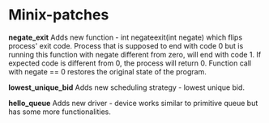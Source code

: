 # Minix-patches

**negate_exit**
Adds new function - int negateexit(int negate) which flips process' exit code. Process that is supposed to end with code 0 but is running this function with negate different from zero, will end with code 1. If expected code is different from 0, the process will return 0. Function call with negate == 0 restores the original state of the program.

**lowest_unique_bid**
Adds new scheduling strategy - lowest unique bid.

**hello_queue**
Adds new driver - device works similar to primitive queue but has some more functionalities.
